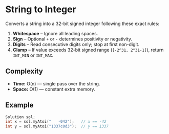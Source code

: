 # String to Integer

Converts a string into a 32-bit signed integer following these exact rules:

1. **Whitespace** – Ignore all leading spaces.
2. **Sign** – Optional `+` or `-` determines positivity or negativity.
3. **Digits** – Read consecutive digits only; stop at first non-digit.
4. **Clamp** – If value exceeds 32-bit signed range (`[-2^31, 2^31-1]`), return `INT_MIN` or `INT_MAX`.

## Complexity
* **Time:** O(n) — single pass over the string.
* **Space:** O(1) — constant extra memory.

## Example
```cpp
Solution sol;
int x = sol.myAtoi("   -042");   // x == -42
int y = sol.myAtoi("1337c0d3");  // y == 1337
